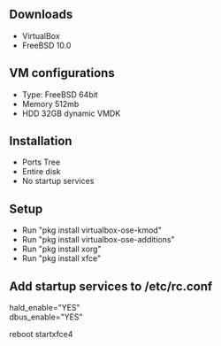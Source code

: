 ## Downloads
* VirtualBox
* FreeBSD 10.0

## VM configurations
* Type: FreeBSD 64bit
* Memory 512mb
* HDD 32GB dynamic VMDK

## Installation
* Ports Tree
* Entire disk
* No startup services

## Setup
* Run "pkg install virtualbox-ose-kmod"
* Run "pkg install virtualbox-ose-additions"
* Run "pkg install xorg"
* Run "pkg install xfce"

## Add startup services to /etc/rc.conf  
hald_enable="YES"  
dbus_enable="YES"  

reboot
startxfce4